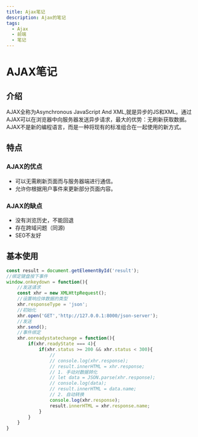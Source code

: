```yaml
---
title: Ajax笔记
description: Ajax的笔记
tags:
  - Ajax
  - 前端
  - 笔记
---
```




# AJAX笔记

## 介绍

AJAX全称为Asynchronous JavaScript And XML,就是异步的JS和XML。通过AJAX可以在浏览器中向服务器发送异步请求，最大的优势：无刷新获取数据。 AJAX不是新的编程语言，而是一种将现有的标准组合在一起使用的新方式。

## 特点

### AJAX的优点 

- 可以无需刷新页面而与服务器端进行通信。
- 允许你根据用户事件来更新部分页面内容。

### AJAX的缺点

- 没有浏览历史，不能回退
- 存在跨域问题（同源)
- SE0不友好

## 基本使用

```js
const result = document.getElementById('result');
//绑定键盘按下事件
window.onkeydown = function(){
    //发送请求
    const xhr = new XMLHttpRequest();
    //设置响应体数据的类型
    xhr.responseType = 'json';
    //初始化
    xhr.open('GET','http://127.0.0.1:8000/json-server');
    //发送
    xhr.send();
    //事件绑定
    xhr.onreadystatechange = function(){
        if(xhr.readyState === 4){
            if(xhr.status >= 200 && xhr.status < 300){
                //
                // console.log(xhr.response);
                // result.innerHTML = xhr.response;
                // 1. 手动对数据转化
                // let data = JSON.parse(xhr.response);
                // console.log(data);
                // result.innerHTML = data.name;
                // 2. 自动转换
                console.log(xhr.response);
                result.innerHTML = xhr.response.name;
            }
        }
    }
}
```

